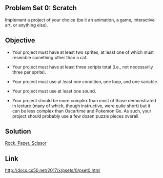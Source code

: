 ## Problem Set 0: Scratch

Implement a project of your choice (be it an animation, a game, interactive art, or anything else).

## Objective

+ Your project must have at least two sprites, at least one of which must resemble something other than a cat.

+ Your project must have at least three scripts total (i.e., not necessarily three per sprite).

+ Your project must use at least one condition, one loop, and one variable.

+ Your project must use at least one sound.

+ Your project should be more complex than most of those demonstrated in lecture (many of which, though instructive, were quite short) but it can be less complex than Oscartime and Pokemon Go. As such, your project should probably use a few dozen puzzle pieces overall.

## Solution

[Rock, Paper, Scissor](https://scratch.mit.edu/projects/138361661/)

## Link

http://docs.cs50.net/2017/x/psets/0/pset0.html